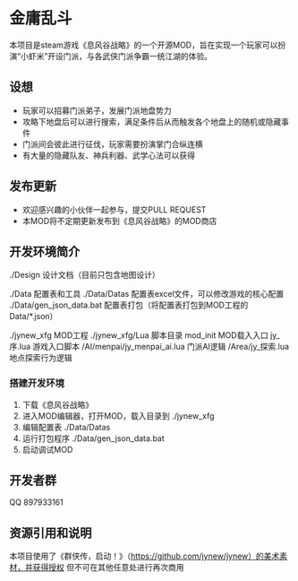 # 金庸乱斗

本项目是steam游戏《息风谷战略》的一个开源MOD，旨在实现一个玩家可以扮演“小虾米”开设门派，与各武侠门派争霸一统江湖的体验。

## 设想

- 玩家可以招募门派弟子，发展门派地盘势力
- 攻略下地盘后可以进行搜索，满足条件后从而触发各个地盘上的随机或隐藏事件
- 门派间会彼此进行征伐，玩家需要扮演掌门合纵连横
- 有大量的隐藏队友、神兵利器、武学心法可以获得

## 发布更新

- 欢迎感兴趣的小伙伴一起参与，提交PULL REQUEST
- 本MOD将不定期更新发布到《息风谷战略》的MOD商店


## 开发环境简介

./Design 设计文档（目前只包含地图设计）

./Data 配置表和工具
./Data/Datas 配置表excel文件，可以修改游戏的核心配置
./Data/gen_json_data.bat  配置表打包（将配置表打包到MOD工程的Data/*.json）

./jynew_xfg MOD工程
./jynew_xfg/Lua 脚本目录
  mod_init  MOD载入入口
  jy_序.lua   游戏入口脚本
  /AI/menpai/jy_menpai_ai.lua   门派AI逻辑
  /Area/jy_探索.lua   地点探索行为逻辑
  

### 搭建开发环境
1. 下载《息风谷战略》
2. 进入MOD编辑器，打开MOD，载入目录到 ./jynew_xfg
3. 编辑配置表 ./Data/Datas 
4. 运行打包程序 ./Data/gen_json_data.bat
5. 启动调试MOD


## 开发者群

QQ 897933161 

## 资源引用和说明
本项目使用了《群侠传，启动！》（https://github.com/jynew/jynew）的美术素材，并获得授权
但不可在其他任意处进行再次商用